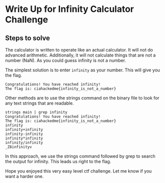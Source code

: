 # Write Up for Infinity Calculator Challenge

## Steps to solve

The calculator is written to operate like an actual calculator. It will not do advanced arithmetic. Additionally, it will not calculate things that are not a number (NaN). As you could guess infinity is not a number.

The simplest solution is to enter `infinity` as your number. This will give you the flag.

```
Congratulations! You have reached infinity!
The flag is: ciahackedme{infinity_is_not_a_number}
```

Other methods are to use the strings command on the binary file to look for any text strings that are readable.

```
strings main | grep infinity
Congratulations! You have reached infinity!
The flag is: ciahackedme{infinity_is_not_a_number}
infinity
infinity+infinity
infinity-infinity
infinity*infinity
infinity/infinity
_Z8infinityv

```
In this approach, we use the strings command followed by grep to search the output for infinity. This leads us right to the flag.

Hope you enjoyed this very easy level ctf challenge. Let me know if you want a harder one.